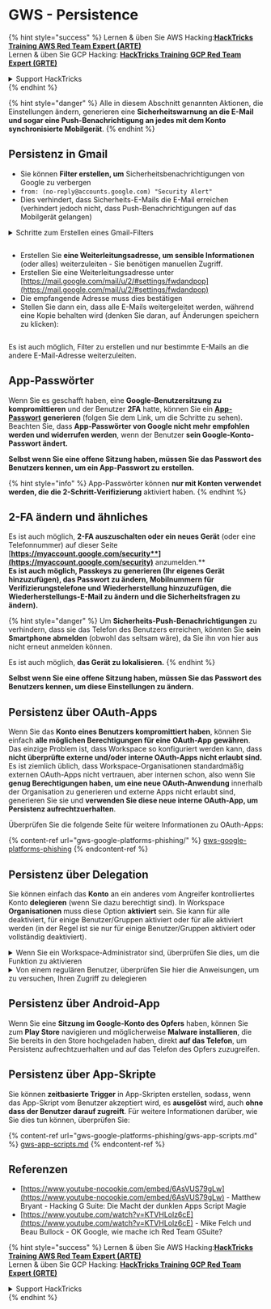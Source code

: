 # GWS - Persistence

{% hint style="success" %}
Lernen & üben Sie AWS Hacking:<img src="../../.gitbook/assets/image (1).png" alt="" data-size="line">[**HackTricks Training AWS Red Team Expert (ARTE)**](https://training.hacktricks.xyz/courses/arte)<img src="../../.gitbook/assets/image (1).png" alt="" data-size="line">\
Lernen & üben Sie GCP Hacking: <img src="../../.gitbook/assets/image (2).png" alt="" data-size="line">[**HackTricks Training GCP Red Team Expert (GRTE)**<img src="../../.gitbook/assets/image (2).png" alt="" data-size="line">](https://training.hacktricks.xyz/courses/grte)

<details>

<summary>Support HackTricks</summary>

* Überprüfen Sie die [**Abonnementpläne**](https://github.com/sponsors/carlospolop)!
* **Treten Sie der** 💬 [**Discord-Gruppe**](https://discord.gg/hRep4RUj7f) oder der [**Telegram-Gruppe**](https://t.me/peass) bei oder **folgen** Sie uns auf **Twitter** 🐦 [**@hacktricks\_live**](https://twitter.com/hacktricks\_live)**.**
* **Teilen Sie Hacking-Tricks, indem Sie PRs an die** [**HackTricks**](https://github.com/carlospolop/hacktricks) und [**HackTricks Cloud**](https://github.com/carlospolop/hacktricks-cloud) GitHub-Repos senden.

</details>
{% endhint %}

{% hint style="danger" %}
Alle in diesem Abschnitt genannten Aktionen, die Einstellungen ändern, generieren eine **Sicherheitswarnung an die E-Mail und sogar eine Push-Benachrichtigung an jedes mit dem Konto synchronisierte Mobilgerät**.
{% endhint %}

## **Persistenz in Gmail**

* Sie können **Filter erstellen, um** Sicherheitsbenachrichtigungen von Google zu verbergen
* `from: (no-reply@accounts.google.com) "Security Alert"`
* Dies verhindert, dass Sicherheits-E-Mails die E-Mail erreichen (verhindert jedoch nicht, dass Push-Benachrichtigungen auf das Mobilgerät gelangen)

<details>

<summary>Schritte zum Erstellen eines Gmail-Filters</summary>

(Anweisungen von [**hier**](https://support.google.com/mail/answer/6579))

1. Öffnen Sie [Gmail](https://mail.google.com/).
2. Klicken Sie im Suchfeld oben auf Suchoptionen anzeigen ![photos tune](https://lh3.googleusercontent.com/cD6YR\_YvqXqNKxrWn2NAWkV6tjJtg8vfvqijKT1\_9zVCrl2sAx9jROKhLqiHo2ZDYTE=w36).
3. Geben Sie Ihre Suchkriterien ein. Wenn Sie überprüfen möchten, ob Ihre Suche korrekt funktioniert hat, sehen Sie sich die angezeigten E-Mails an, indem Sie auf **Suchen** klicken.
4. Klicken Sie am unteren Rand des Suchfensters auf **Filter erstellen**.
5. Wählen Sie aus, was der Filter tun soll.
6. Klicken Sie auf **Filter erstellen**.

Überprüfen Sie Ihren aktuellen Filter (um ihn zu löschen) unter [https://mail.google.com/mail/u/0/#settings/filters](https://mail.google.com/mail/u/0/#settings/filters)

</details>

<figure><img src="../../.gitbook/assets/image (331).png" alt=""><figcaption></figcaption></figure>

* Erstellen Sie **eine Weiterleitungsadresse, um sensible Informationen** (oder alles) weiterzuleiten - Sie benötigen manuellen Zugriff.
* Erstellen Sie eine Weiterleitungsadresse unter [https://mail.google.com/mail/u/2/#settings/fwdandpop](https://mail.google.com/mail/u/2/#settings/fwdandpop)
* Die empfangende Adresse muss dies bestätigen
* Stellen Sie dann ein, dass alle E-Mails weitergeleitet werden, während eine Kopie behalten wird (denken Sie daran, auf Änderungen speichern zu klicken):

<figure><img src="../../.gitbook/assets/image (332).png" alt=""><figcaption></figcaption></figure>

Es ist auch möglich, Filter zu erstellen und nur bestimmte E-Mails an die andere E-Mail-Adresse weiterzuleiten.

## App-Passwörter

Wenn Sie es geschafft haben, eine **Google-Benutzersitzung zu kompromittieren** und der Benutzer **2FA** hatte, können Sie ein [**App-Passwort**](https://support.google.com/accounts/answer/185833?hl=en) **generieren** (folgen Sie dem Link, um die Schritte zu sehen). Beachten Sie, dass **App-Passwörter von Google nicht mehr empfohlen werden und widerrufen werden**, wenn der Benutzer **sein Google-Konto-Passwort ändert.**

**Selbst wenn Sie eine offene Sitzung haben, müssen Sie das Passwort des Benutzers kennen, um ein App-Passwort zu erstellen.**

{% hint style="info" %}
App-Passwörter können **nur mit Konten verwendet werden, die die 2-Schritt-Verifizierung** aktiviert haben.
{% endhint %}

## 2-FA ändern und ähnliches

Es ist auch möglich, **2-FA auszuschalten oder ein neues Gerät** (oder eine Telefonnummer) auf dieser Seite [**https://myaccount.google.com/security**](https://myaccount.google.com/security)** anzumelden.**\
**Es ist auch möglich, Passkeys zu generieren (Ihr eigenes Gerät hinzuzufügen), das Passwort zu ändern, Mobilnummern für Verifizierungstelefone und Wiederherstellung hinzuzufügen, die Wiederherstellungs-E-Mail zu ändern und die Sicherheitsfragen zu ändern).**

{% hint style="danger" %}
Um **Sicherheits-Push-Benachrichtigungen** zu verhindern, dass sie das Telefon des Benutzers erreichen, könnten Sie **sein Smartphone abmelden** (obwohl das seltsam wäre), da Sie ihn von hier aus nicht erneut anmelden können.

Es ist auch möglich, **das Gerät zu lokalisieren.**
{% endhint %}

**Selbst wenn Sie eine offene Sitzung haben, müssen Sie das Passwort des Benutzers kennen, um diese Einstellungen zu ändern.**

## Persistenz über OAuth-Apps

Wenn Sie das **Konto eines Benutzers kompromittiert haben**, können Sie einfach **alle möglichen Berechtigungen für eine** **OAuth-App** **gewähren**. Das einzige Problem ist, dass Workspace so konfiguriert werden kann, dass **nicht überprüfte externe und/oder interne OAuth-Apps nicht erlaubt sind.**\
Es ist ziemlich üblich, dass Workspace-Organisationen standardmäßig externen OAuth-Apps nicht vertrauen, aber internen schon, also wenn Sie **genug Berechtigungen haben, um eine neue OAuth-Anwendung** innerhalb der Organisation zu generieren und externe Apps nicht erlaubt sind, generieren Sie sie und **verwenden Sie diese neue interne OAuth-App, um Persistenz aufrechtzuerhalten**.

Überprüfen Sie die folgende Seite für weitere Informationen zu OAuth-Apps:

{% content-ref url="gws-google-platforms-phishing/" %}
[gws-google-platforms-phishing](gws-google-platforms-phishing/)
{% endcontent-ref %}

## Persistenz über Delegation

Sie können einfach das **Konto** an ein anderes vom Angreifer kontrolliertes Konto **delegieren** (wenn Sie dazu berechtigt sind). In Workspace **Organisationen** muss diese Option **aktiviert** sein. Sie kann für alle deaktiviert, für einige Benutzer/Gruppen aktiviert oder für alle aktiviert werden (in der Regel ist sie nur für einige Benutzer/Gruppen aktiviert oder vollständig deaktiviert).

<details>

<summary>Wenn Sie ein Workspace-Administrator sind, überprüfen Sie dies, um die Funktion zu aktivieren</summary>

(Informationen [aus den Dokumenten kopiert](https://support.google.com/a/answer/7223765))

Als Administrator Ihrer Organisation (zum Beispiel Ihrer Arbeit oder Schule) steuern Sie, ob Benutzer den Zugriff auf ihr Gmail-Konto delegieren können. Sie können allen die Option geben, ihr Konto zu delegieren. Oder nur bestimmten Personen in bestimmten Abteilungen erlauben, die Delegation einzurichten. Zum Beispiel können Sie:

* Einen Verwaltungsassistenten als Delegierten für Ihr Gmail-Konto hinzufügen, damit er E-Mails in Ihrem Namen lesen und senden kann.
* Eine Gruppe, wie Ihre Verkaufsabteilung, in Gruppen als Delegierten hinzufügen, um allen Zugriff auf ein Gmail-Konto zu gewähren.

Benutzer können den Zugriff nur auf einen anderen Benutzer in derselben Organisation delegieren, unabhängig von ihrer Domain oder ihrer organisatorischen Einheit.

#### Delegationsgrenzen & -einschränkungen

* **Benutzern erlauben, den Zugriff auf ihr Postfach an eine Google-Gruppe zu gewähren**: Um diese Option zu verwenden, muss sie für die OU des delegierten Kontos und für jede OU der Gruppenmitglieder aktiviert sein. Gruppenmitglieder, die zu einer OU gehören, für die diese Option nicht aktiviert ist, können nicht auf das delegierte Konto zugreifen.
* Bei typischer Nutzung können 40 delegierte Benutzer gleichzeitig auf ein Gmail-Konto zugreifen. Überdurchschnittliche Nutzung durch einen oder mehrere Delegierte kann diese Zahl verringern.
* Automatisierte Prozesse, die häufig auf Gmail zugreifen, können ebenfalls die Anzahl der Delegierten verringern, die gleichzeitig auf ein Konto zugreifen können. Diese Prozesse umfassen APIs oder Browsererweiterungen, die häufig auf Gmail zugreifen.
* Ein einzelnes Gmail-Konto unterstützt bis zu 1.000 eindeutige Delegierte. Eine Gruppe in Gruppen zählt als ein Delegierter für das Limit.
* Die Delegation erhöht nicht die Limits für ein Gmail-Konto. Gmail-Konten mit delegierten Benutzern haben die standardmäßigen Gmail-Kontolimits und -richtlinien. Für Details besuchen Sie [Gmail-Limits und -richtlinien](https://support.google.com/a/topic/28609).

#### Schritt 1: Aktivieren Sie die Gmail-Delegation für Ihre Benutzer

**Bevor Sie beginnen:** Um die Einstellung für bestimmte Benutzer anzuwenden, setzen Sie deren Konten in eine [organisatorische Einheit](https://support.google.com/a/topic/1227584).

1.  [Melden Sie sich an](https://admin.google.com/) bei Ihrer [Google Admin-Konsole](https://support.google.com/a/answer/182076).

Melden Sie sich mit einem _Administrator-Konto_ an, nicht mit Ihrem aktuellen Konto CarlosPolop@gmail.com
2. Gehen Sie in der Admin-Konsole zu Menü ![](https://storage.googleapis.com/support-kms-prod/JxKYG9DqcsormHflJJ8Z8bHuyVI5YheC0lAp)![und dann](https://storage.googleapis.com/support-kms-prod/Th2Tx0uwPMOhsMPn7nRXMUo3vs6J0pto2DTn)![](https://storage.googleapis.com/support-kms-prod/ocGtUSENh4QebLpvZcmLcNRZyaTBcolMRSyl) **Apps**![und dann](https://storage.googleapis.com/support-kms-prod/Th2Tx0uwPMOhsMPn7nRXMUo3vs6J0pto2DTn)**Google Workspace**![und dann](https://storage.googleapis.com/support-kms-prod/Th2Tx0uwPMOhsMPn7nRXMUo3vs6J0pto2DTn)**Gmail**![und dann](https://storage.googleapis.com/support-kms-prod/Th2Tx0uwPMOhsMPn7nRXMUo3vs6J0pto2DTn)**Benutzereinstellungen**.
3. Um die Einstellung für alle anzuwenden, lassen Sie die oberste organisatorische Einheit ausgewählt. Andernfalls wählen Sie eine untergeordnete [organisatorische Einheit](https://support.google.com/a/topic/1227584).
4. Klicken Sie auf **Mail-Delegation**.
5. Aktivieren Sie das Kontrollkästchen **Benutzern erlauben, den Zugriff auf ihr Postfach an andere Benutzer in der Domain zu delegieren**.
6. (Optional) Um Benutzern zu erlauben, anzugeben, welche Absenderinformationen in delegierten Nachrichten enthalten sind, die von ihrem Konto gesendet werden, aktivieren Sie das Kontrollkästchen **Benutzern erlauben, diese Einstellung anzupassen**.
7. Wählen Sie eine Option für die standardmäßigen Absenderinformationen, die in von Delegierten gesendeten Nachrichten enthalten sind:
* **Zeigen Sie den Kontoinhaber und den Delegierten an, der die E-Mail gesendet hat**—Nachrichten enthalten die E-Mail-Adressen des Kontoinhabers und des Delegierten.
* **Zeigen Sie nur den Kontoinhaber an**—Nachrichten enthalten nur die E-Mail-Adresse des Kontoinhabers. Die E-Mail-Adresse des Delegierten ist nicht enthalten.
8. (Optional) Um Benutzern zu erlauben, eine Gruppe in Gruppen als Delegierten hinzuzufügen, aktivieren Sie das Kontrollkästchen **Benutzern erlauben, den Zugriff auf ihr Postfach an eine Google-Gruppe zu gewähren**.
9. Klicken Sie auf **Speichern**. Wenn Sie eine untergeordnete organisatorische Einheit konfiguriert haben, können Sie möglicherweise die Einstellungen einer übergeordneten organisatorischen Einheit **erben** oder **überschreiben**.
10. (Optional) Um die Gmail-Delegation für andere organisatorische Einheiten zu aktivieren, wiederholen Sie die Schritte 3–9.

Änderungen können bis zu 24 Stunden dauern, erfolgen jedoch normalerweise schneller. [Erfahren Sie mehr](https://support.google.com/a/answer/7514107)

#### Schritt 2: Lassen Sie Benutzer Delegierte für ihre Konten einrichten

Nachdem Sie die Delegation aktiviert haben, gehen Ihre Benutzer zu ihren Gmail-Einstellungen, um Delegierte zuzuweisen. Delegierte können dann im Namen des Benutzers Nachrichten lesen, senden und empfangen.

Für Details leiten Sie die Benutzer zu [Delegieren und zusammenarbeiten bei E-Mails](https://support.google.com/a/users/answer/138350).

</details>

<details>

<summary>Von einem regulären Benutzer, überprüfen Sie hier die Anweisungen, um zu versuchen, Ihren Zugriff zu delegieren</summary>

(Info kopiert [**aus den Dokumenten**](https://support.google.com/mail/answer/138350))

Sie können bis zu 10 Delegierte hinzufügen.

Wenn Sie Gmail über Ihre Arbeit, Schule oder andere Organisation verwenden:

* Sie können bis zu 1000 Delegierte innerhalb Ihrer Organisation hinzufügen.
* Bei typischer Nutzung können 40 Delegierte gleichzeitig auf ein Gmail-Konto zugreifen.
* Wenn Sie automatisierte Prozesse verwenden, wie APIs oder Browsererweiterungen, können einige Delegierte gleichzeitig auf ein Gmail-Konto zugreifen.

1. Öffnen Sie auf Ihrem Computer [Gmail](https://mail.google.com/). Sie können Delegierte nicht über die Gmail-App hinzufügen.
2. Klicken Sie oben rechts auf Einstellungen ![Einstellungen](https://lh3.googleusercontent.com/p3J-ZSPOLtuBBR\_ofWTFDfdgAYQgi8mR5c76ie8XQ2wjegk7-yyU5zdRVHKybQgUlQ=w36-h36) ![und dann](https://lh3.googleusercontent.com/3\_l97rr0GvhSP2XV5OoCkV2ZDTIisAOczrSdzNCBxhIKWrjXjHucxNwocghoUa39gw=w36-h36) **Alle Einstellungen anzeigen**.
3. Klicken Sie auf die Registerkarte **Konten und Import** oder **Konten**.
4. Klicken Sie im Abschnitt "Zugriff auf Ihr Konto gewähren" auf **Ein weiteres Konto hinzufügen**. Wenn Sie Gmail über Ihre Arbeit oder Schule verwenden, kann Ihre Organisation die E-Mail-Delegation einschränken. Wenn Sie diese Einstellung nicht sehen, wenden Sie sich an Ihren Administrator.
* Wenn Sie "Zugriff auf Ihr Konto gewähren" nicht sehen, ist es eingeschränkt.
5. Geben Sie die E-Mail-Adresse der Person ein, die Sie hinzufügen möchten. Wenn Sie Gmail über Ihre Arbeit, Schule oder andere Organisation verwenden und Ihr Administrator dies erlaubt, können Sie die E-Mail-Adresse einer Gruppe eingeben. Diese Gruppe muss dieselbe Domain wie Ihre Organisation haben. Externe Mitglieder der Gruppe wird der Delegationszugriff verweigert.\
\
**Wichtig:** Wenn das Konto, das Sie delegieren, ein neues Konto ist oder das Passwort zurückgesetzt wurde, muss der Administrator die Anforderung deaktivieren, das Passwort beim ersten Anmelden zu ändern.

* [Erfahren Sie, wie ein Administrator einen Benutzer erstellen kann](https://support.google.com/a/answer/33310).
* [Erfahren Sie, wie ein Administrator Passwörter zurücksetzen kann](https://support.google.com/a/answer/33319).

6. Klicken Sie auf **Nächster Schritt** ![und dann](https://lh3.googleusercontent.com/QbWcYKta5vh\_4-OgUeFmK-JOB0YgLLoGh69P478nE6mKdfpWQniiBabjF7FVoCVXI0g=h36) **E-Mail senden, um Zugriff zu gewähren**.

Die Person, die Sie hinzugefügt haben, erhält eine E-Mail, in der sie um Bestätigung gebeten wird. Die Einladung läuft nach einer Woche ab.

Wenn Sie eine Gruppe hinzugefügt haben, werden alle Gruppenmitglieder ohne Bestätigung zu Delegierten.

Hinweis: Es kann bis zu 24 Stunden dauern, bis die Delegation wirksam wird.

</details>

## Persistenz über Android-App

Wenn Sie eine **Sitzung im Google-Konto des Opfers** haben, können Sie zum **Play Store** navigieren und möglicherweise **Malware installieren**, die Sie bereits in den Store hochgeladen haben, direkt **auf das Telefon**, um Persistenz aufrechtzuerhalten und auf das Telefon des Opfers zuzugreifen.

## **Persistenz über** App-Skripte

Sie können **zeitbasierte Trigger** in App-Skripten erstellen, sodass, wenn das App-Skript vom Benutzer akzeptiert wird, es **ausgelöst** wird, auch **ohne dass der Benutzer darauf zugreift**. Für weitere Informationen darüber, wie Sie dies tun können, überprüfen Sie:

{% content-ref url="gws-google-platforms-phishing/gws-app-scripts.md" %}
[gws-app-scripts.md](gws-google-platforms-phishing/gws-app-scripts.md)
{% endcontent-ref %}

## Referenzen

* [https://www.youtube-nocookie.com/embed/6AsVUS79gLw](https://www.youtube-nocookie.com/embed/6AsVUS79gLw) - Matthew Bryant - Hacking G Suite: Die Macht der dunklen Apps Script Magie
* [https://www.youtube.com/watch?v=KTVHLolz6cE](https://www.youtube.com/watch?v=KTVHLolz6cE) - Mike Felch und Beau Bullock - OK Google, wie mache ich Red Team GSuite?

{% hint style="success" %}
Lernen & üben Sie AWS Hacking:<img src="../../.gitbook/assets/image (1).png" alt="" data-size="line">[**HackTricks Training AWS Red Team Expert (ARTE)**](https://training.hacktricks.xyz/courses/arte)<img src="../../.gitbook/assets/image (1).png" alt="" data-size="line">\
Lernen & üben Sie GCP Hacking: <img src="../../.gitbook/assets/image (2).png" alt="" data-size="line">[**HackTricks Training GCP Red Team Expert (GRTE)**<img src="../../.gitbook/assets/image (2).png" alt="" data-size="line">](https://training.hacktricks.xyz/courses/grte)

<details>

<summary>Support HackTricks</summary>

* Überprüfen Sie die [**Abonnementpläne**](https://github.com/sponsors/carlospolop)!
* **Treten Sie der** 💬 [**Discord-Gruppe**](https://discord.gg/hRep4RUj7f) oder der [**Telegram-Gruppe**](https://t.me/peass) bei oder **folgen** Sie uns auf **Twitter** 🐦 [**@hacktricks\_live**](https://twitter.com/hacktricks\_live)**.**
* **Teilen Sie Hacking-Tricks, indem Sie PRs an die** [**HackTricks**](https://github.com/carlospolop/hacktricks) und [**HackTricks Cloud**](https://github.com/carlospolop/hacktricks-cloud) GitHub-Repos senden.

</details>
{% endhint %}
